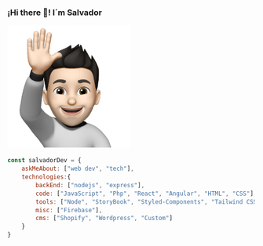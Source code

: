 ### ¡Hi there 👋! I´m Salvador

<p align="left">
  <img src="https://raw.githubusercontent.com/salvadorjusaino/salvadorjusaino/main/hi.png" width="250px" />
</p>

<!--
**salvadorjusaino/salvadorjusaino** is a ✨ _special_ ✨ repository because its `README.md` (this file) appears on your GitHub profile.

Here are some ideas to get you started:

- 🔭 I’m currently working on ...
- 🌱 I’m currently learning ...
- 👯 I’m looking to collaborate on ...
- 🤔 I’m looking for help with ...
- 💬 Ask me about ...
- 📫 How to reach me: ...
- 😄 Pronouns: ...
- ⚡ Fun fact: ...
-->

```js
const salvadorDev = {    
    askMeAbout: ["web dev", "tech"],
    technologies:{
        backEnd: ["nodejs", "express"],
        code: ["JavaScript", "Php", "React", "Angular", "HTML", "CSS"],
        tools: ["Node", "StoryBook", "Styled-Components", "Tailwind CSS" ],       
        misc: ["Firebase"],
        cms: ["Shopify", "Wordpress", "Custom"]
    }
}
```
